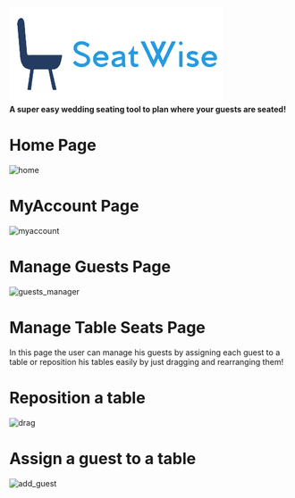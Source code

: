 <img src="https://github.com/ToiznerD/Event_Arrangement/blob/main/assets/seatwise.png?raw=true"/>
  <br />
<b>A super easy wedding seating tool to plan where your guests are seated!</b>



# Home Page
![home](https://github.com/ToiznerD/Event_Arrangement/assets/111242881/209ed8a4-08ac-4935-8947-71499fbe604b)


# MyAccount Page
![myaccount](https://github.com/ToiznerD/Event_Arrangement/assets/111242881/28de3ccc-0c37-4eb6-a9ff-4051e2a5804d)


# Manage Guests Page
![guests_manager](https://github.com/ToiznerD/Event_Arrangement/assets/111242881/08b6cc6a-122f-49fd-b663-a4dabe626397)


# Manage Table Seats Page
In this page the user can manage his guests by assigning each guest to a table or reposition his tables easily by just dragging and rearranging them!

# Reposition a table
![drag](https://github.com/ToiznerD/Event_Arrangement/assets/111242881/13ff931e-5b50-461d-a0db-ce0967530bea)


# Assign a guest to a table
![add_guest](https://github.com/ToiznerD/Event_Arrangement/assets/111242881/73f90a6a-18a3-4655-b89a-7586c9477645)
